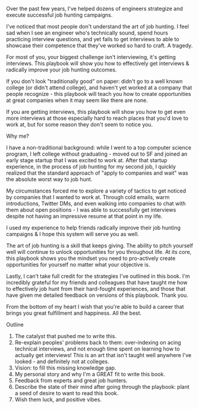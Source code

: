 Over the past few years, I've helped dozens of engineers strategize and execute successful job hunting campaigns.

I've noticed that most people don't understand the art of job hunting. I feel sad when I see an engineer who's technically sound, spend hours practicing interview questions, and yet fails to get interviews to able to showcase their competence that they've worked so hard to craft. A tragedy.

For most of you, your biggest challenge isn't interviewing, it's getting interviews. 
This playbook will show you how to effectively get interviews & radically improve your job hunting outcomes.

If you don't look "traditionally good" on paper: didn't go to a well known college (or didn't attend college), and haven't yet worked at a company that people recognize - this playbook will teach you how to create opportunities at great companies when it may seem like there are none.

If you are getting interviews, this playbook will show you how to get even more interviews at those especially hard to reach places that you'd love to work at, but for some reason they don't seem to notice you.

Why me? 

I have a non-traditional background: while I went to a top computer science program, I left college without graduating - moved out to SF and joined an early stage startup that I was excited to work at. After that startup experience, in the process of job hunting for my second job, I quickly realized that the standard approach of "apply to companies and wait" was the absolute worst way to job hunt. 

My circumstances forced me to explore a variety of tactics to get noticed by companies that I wanted to work at. Through cold emails, warm introductions, Twitter DMs, and even walking into companies to chat with them about open positions - I was able to successfully get interviews despite not having an impressive resume at that point in my life.

I used my experience to help friends radically improve their job hunting campaigns & I hope this system will serve you as well.

The art of job hunting is a skill that keeps giving. The ability to pitch yourself well will continue to unlock opportunities for you throughout life. At its core, this playbook shows you the mindset you need to pro-actively create opportunities for yourself no matter what your objective is.

Lastly, I can't take full credit for the strategies I've outlined in this book. I'm incredibly grateful for my friends and colleagues that have taught me how to effectively job hunt from their hard-fought experiences, and those that have given me detailed feedback on versions of this playbook. Thank you.

From the bottom of my heart I wish that you're able to build a career that brings you great fulfillment and happiness. All the best.



Outline
1. The catalyst that pushed me to write this.
2. Re-explain peoples' problems back to them: over-indexing on acing technical interviews, and not enough time spent on learning how to actually get interviews! This is an art that isn't taught well anywhere I've looked - and definitely not at colleges.
3. Vision: to fill this missing knowledge gap.
4. My personal story and why I'm a GREAT fit to write this book.
5. Feedback from experts and great job hunters.
6. Describe the state of their mind after going through the playbook: plant a seed of desire to want to read this book.
7. Wish them luck, and positive vibes.